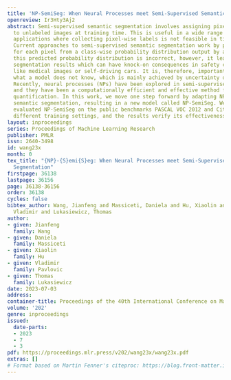 ```yaml
---
title: 'NP-SemiSeg: When Neural Processes meet Semi-Supervised Semantic Segmentation'
openreview: Ir3Hty3Aj2
abstract: Semi-supervised semantic segmentation involves assigning pixel-wise labels
  to unlabeled images at training time. This is useful in a wide range of real-world
  applications where collecting pixel-wise labels is not feasible in time or cost.
  Current approaches to semi-supervised semantic segmentation work by predicting pseudo-labels
  for each pixel from a class-wise probability distribution output by a model. If
  this predicted probability distribution is incorrect, however, it leads to poor
  segmentation results which can have knock-on consequences in safety critical systems,
  like medical images or self-driving cars. It is, therefore, important to understand
  what a model does not know, which is mainly achieved by uncertainty quantification.
  Recently, neural processes (NPs) have been explored in semi-supervised image classification,
  and they have been a computationally efficient and effective method for uncertainty
  quantification. In this work, we move one step forward by adapting NPs to semi-supervised
  semantic segmentation, resulting in a new model called NP-SemiSeg. We experimentally
  evaluated NP-SemiSeg on the public benchmarks PASCAL VOC 2012 and Cityscapes, with
  different training settings, and the results verify its effectiveness.
layout: inproceedings
series: Proceedings of Machine Learning Research
publisher: PMLR
issn: 2640-3498
id: wang23x
month: 0
tex_title: "{NP}-{S}emi{S}eg: When Neural Processes meet Semi-Supervised Semantic
  Segmentation"
firstpage: 36138
lastpage: 36156
page: 36138-36156
order: 36138
cycles: false
bibtex_author: Wang, Jianfeng and Massiceti, Daniela and Hu, Xiaolin and Pavlovic,
  Vladimir and Lukasiewicz, Thomas
author:
- given: Jianfeng
  family: Wang
- given: Daniela
  family: Massiceti
- given: Xiaolin
  family: Hu
- given: Vladimir
  family: Pavlovic
- given: Thomas
  family: Lukasiewicz
date: 2023-07-03
address: 
container-title: Proceedings of the 40th International Conference on Machine Learning
volume: '202'
genre: inproceedings
issued:
  date-parts:
  - 2023
  - 7
  - 3
pdf: https://proceedings.mlr.press/v202/wang23x/wang23x.pdf
extras: []
# Format based on Martin Fenner's citeproc: https://blog.front-matter.io/posts/citeproc-yaml-for-bibliographies/
---
```

